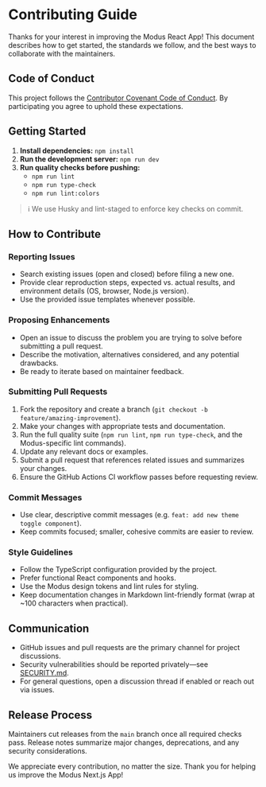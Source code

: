 # Contributing Guide

Thanks for your interest in improving the Modus React App! This document describes how to get started, the standards we follow, and the best ways to collaborate with the maintainers.

## Code of Conduct

This project follows the [Contributor Covenant Code of Conduct](./CODE_OF_CONDUCT.md). By participating you agree to uphold these expectations.

## Getting Started

1. **Install dependencies:** `npm install`
2. **Run the development server:** `npm run dev`
3. **Run quality checks before pushing:**
   - `npm run lint`
   - `npm run type-check`
   - `npm run lint:colors`

> ℹ️ We use Husky and lint-staged to enforce key checks on commit.

## How to Contribute

### Reporting Issues

- Search existing issues (open and closed) before filing a new one.
- Provide clear reproduction steps, expected vs. actual results, and environment details (OS, browser, Node.js version).
- Use the provided issue templates whenever possible.

### Proposing Enhancements

- Open an issue to discuss the problem you are trying to solve before submitting a pull request.
- Describe the motivation, alternatives considered, and any potential drawbacks.
- Be ready to iterate based on maintainer feedback.

### Submitting Pull Requests

1. Fork the repository and create a branch (`git checkout -b feature/amazing-improvement`).
2. Make your changes with appropriate tests and documentation.
3. Run the full quality suite (`npm run lint`, `npm run type-check`, and the Modus-specific lint commands).
4. Update any relevant docs or examples.
5. Submit a pull request that references related issues and summarizes your changes.
6. Ensure the GitHub Actions CI workflow passes before requesting review.

### Commit Messages

- Use clear, descriptive commit messages (e.g. `feat: add new theme toggle component`).
- Keep commits focused; smaller, cohesive commits are easier to review.

### Style Guidelines

- Follow the TypeScript configuration provided by the project.
- Prefer functional React components and hooks.
- Use the Modus design tokens and lint rules for styling.
- Keep documentation changes in Markdown lint-friendly format (wrap at ~100 characters when practical).

## Communication

- GitHub issues and pull requests are the primary channel for project discussions.
- Security vulnerabilities should be reported privately—see [SECURITY.md](./SECURITY.md).
- For general questions, open a discussion thread if enabled or reach out via issues.

## Release Process

Maintainers cut releases from the `main` branch once all required checks pass. Release notes summarize major changes, deprecations, and any security considerations.

We appreciate every contribution, no matter the size. Thank you for helping us improve the Modus Next.js App!
